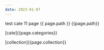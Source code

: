 ```yaml
---
date: 2023-01-07
---
```

test cate 11 page
{{ page.path }}
{{page.path}}

[cate]{{page.categories}}

[collection]{{page.collection}}
